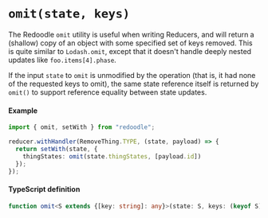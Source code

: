 # `omit(state, keys)`

The Redoodle `omit` utility is useful when writing Reducers, and will return a (shallow) copy of an object with
some specified set of keys removed.
This is quite similar to `Lodash.omit`, except that it doesn't handle deeply nested updates like `foo.items[4].phase`.

If the input `state` to `omit` is unmodified by the operation (that is, it had none of the requested keys to omit),
the same state reference itself is returned by `omit()` to support reference equality between state updates.


#### Example

```ts
import { omit, setWith } from "redoodle";

reducer.withHandler(RemoveThing.TYPE, (state, payload) => {
  return setWith(state, {
    thingStates: omit(state.thingStates, [payload.id])
  });
});
```


#### TypeScript definition

```ts
function omit<S extends {[key: string]: any}>(state: S, keys: (keyof S)[]): S;
```
